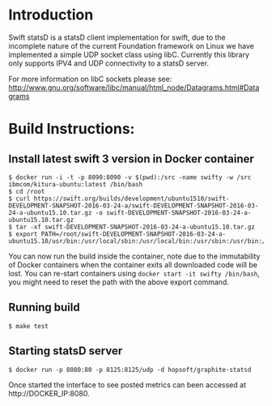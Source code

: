 # Introduction
Swift statsD is a statsD client implementation for swift, due to the incomplete nature of the current Foundation framework on Linux we have implemented a simple UDP socket class using libC.  Currently this library only supports IPV4 and UDP connectivity to a statsD server.  

For more information on libC sockets please see: http://www.gnu.org/software/libc/manual/html_node/Datagrams.html#Datagrams


# Build Instructions:
## Install latest swift 3 version in Docker container  
```
$ docker run -i -t -p 8090:8090 -v $(pwd):/src -name swifty -w /src ibmcom/kitura-ubuntu:latest /bin/bash  
$ cd /root  
$ curl https://swift.org/builds/development/ubuntu1510/swift-DEVELOPMENT-SNAPSHOT-2016-03-24-a/swift-DEVELOPMENT-SNAPSHOT-2016-03-24-a-ubuntu15.10.tar.gz -o swift-DEVELOPMENT-SNAPSHOT-2016-03-24-a-ubuntu15.10.tar.gz  
$ tar -xf swift-DEVELOPMENT-SNAPSHOT-2016-03-24-a-ubuntu15.10.tar.gz  
$ export PATH=/root/swift-DEVELOPMENT-SNAPSHOT-2016-03-24-a-ubuntu15.10/usr/bin:/usr/local/sbin:/usr/local/bin:/usr/sbin:/usr/bin:/sbin:/bin
```  
You can now run the build inside the container, note due to the immutability of Docker containers when the container exits all downloaded code will be lost.  You can re-start containers using `docker start -it swifty /bin/bash`, you might need to reset the path with the above export command.

## Running build
```
$ make test
```

## Starting statsD server
```
$ docker run -p 8080:80 -p 8125:8125/udp -d hopsoft/graphite-statsd
```
Once started the interface to see posted metrics can been accessed at http://DOCKER_IP:8080.
